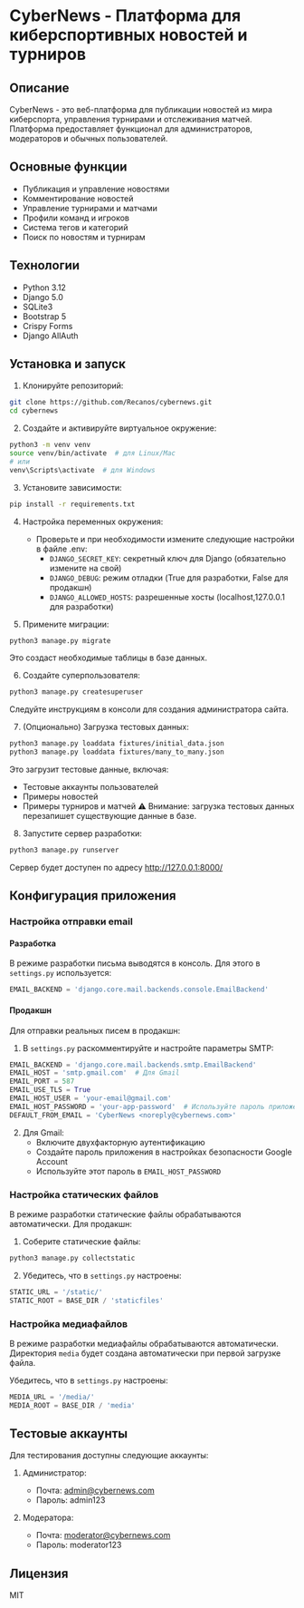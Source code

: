 # CyberNews - Платформа для киберспортивных новостей и турниров

## Описание
CyberNews - это веб-платформа для публикации новостей из мира киберспорта, управления турнирами и отслеживания матчей. Платформа предоставляет функционал для администраторов, модераторов и обычных пользователей.

## Основные функции
- Публикация и управление новостями
- Комментирование новостей
- Управление турнирами и матчами
- Профили команд и игроков
- Система тегов и категорий
- Поиск по новостям и турнирам

## Технологии
- Python 3.12
- Django 5.0
- SQLite3
- Bootstrap 5
- Crispy Forms
- Django AllAuth

## Установка и запуск

1. Клонируйте репозиторий:
```bash
git clone https://github.com/Recanos/cybernews.git
cd cybernews
```

2. Создайте и активируйте виртуальное окружение:
```bash
python3 -m venv venv
source venv/bin/activate  # для Linux/Mac
# или
venv\Scripts\activate  # для Windows
```

3. Установите зависимости:
```bash
pip install -r requirements.txt
```

4. Настройка переменных окружения:
   - Проверьте и при необходимости измените следующие настройки в файле .env:
     - `DJANGO_SECRET_KEY`: секретный ключ для Django (обязательно измените на свой)
     - `DJANGO_DEBUG`: режим отладки (True для разработки, False для продакшн)
     - `DJANGO_ALLOWED_HOSTS`: разрешенные хосты (localhost,127.0.0.1 для разработки)

5. Примените миграции:
```bash
python3 manage.py migrate
```
Это создаст необходимые таблицы в базе данных.

6. Создайте суперпользователя:
```bash
python3 manage.py createsuperuser
```
Следуйте инструкциям в консоли для создания администратора сайта.

7. (Опционально) Загрузка тестовых данных:
```bash
python3 manage.py loaddata fixtures/initial_data.json
python3 manage.py loaddata fixtures/many_to_many.json
```
Это загрузит тестовые данные, включая:
- Тестовые аккаунты пользователей
- Примеры новостей
- Примеры турниров и матчей
⚠️ Внимание: загрузка тестовых данных перезапишет существующие данные в базе.

8. Запустите сервер разработки:
```bash
python3 manage.py runserver
```
Сервер будет доступен по адресу http://127.0.0.1:8000/

## Конфигурация приложения

### Настройка отправки email

#### Разработка
В режиме разработки письма выводятся в консоль. Для этого в `settings.py` используется:
```python
EMAIL_BACKEND = 'django.core.mail.backends.console.EmailBackend'
```

#### Продакшн
Для отправки реальных писем в продакшн:

1. В `settings.py` раскомментируйте и настройте параметры SMTP:
```python
EMAIL_BACKEND = 'django.core.mail.backends.smtp.EmailBackend'
EMAIL_HOST = 'smtp.gmail.com'  # Для Gmail
EMAIL_PORT = 587
EMAIL_USE_TLS = True
EMAIL_HOST_USER = 'your-email@gmail.com'
EMAIL_HOST_PASSWORD = 'your-app-password'  # Используйте пароль приложения для Gmail
DEFAULT_FROM_EMAIL = 'CyberNews <noreply@cybernews.com>'
```

2. Для Gmail:
   - Включите двухфакторную аутентификацию
   - Создайте пароль приложения в настройках безопасности Google Account
   - Используйте этот пароль в `EMAIL_HOST_PASSWORD`

### Настройка статических файлов

В режиме разработки статические файлы обрабатываются автоматически. Для продакшн:

1. Соберите статические файлы:
```bash
python3 manage.py collectstatic
```

2. Убедитесь, что в `settings.py` настроены:
```python
STATIC_URL = '/static/'
STATIC_ROOT = BASE_DIR / 'staticfiles'
```

### Настройка медиафайлов

В режиме разработки медиафайлы обрабатываются автоматически. Директория `media` будет создана автоматически при первой загрузке файла.

Убедитесь, что в `settings.py` настроены:
```python
MEDIA_URL = '/media/'
MEDIA_ROOT = BASE_DIR / 'media'
```

## Тестовые аккаунты

Для тестирования доступны следующие аккаунты:

1. Администратор:
   - Почта: admin@cybernews.com
   - Пароль: admin123

2. Модератора:
   - Почта: moderator@cybernews.com
   - Пароль: moderator123

## Лицензия

MIT 
